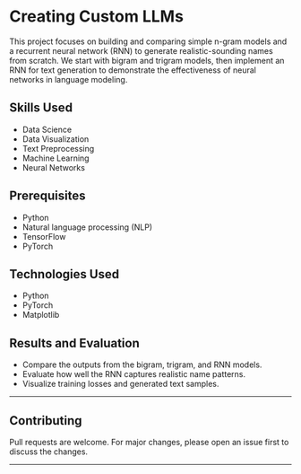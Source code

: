 # Creating Custom LLMs

This project focuses on building and comparing simple n-gram models and a recurrent neural network (RNN) to generate realistic-sounding names from scratch. We start with bigram and trigram models, then implement an RNN for text generation to demonstrate the effectiveness of neural networks in language modeling.

## Skills Used
- Data Science
- Data Visualization
- Text Preprocessing
- Machine Learning
- Neural Networks

## Prerequisites
- Python
- Natural language processing (NLP)
- TensorFlow
- PyTorch

## Technologies Used
- Python
- PyTorch
- Matplotlib

## Results and Evaluation
- Compare the outputs from the bigram, trigram, and RNN models.
- Evaluate how well the RNN captures realistic name patterns.
- Visualize training losses and generated text samples.

---

## Contributing
Pull requests are welcome. For major changes, please open an issue first to discuss the changes.

---

